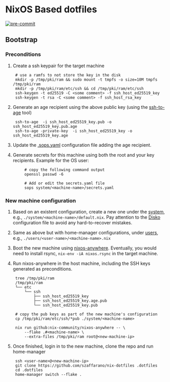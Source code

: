 # NixOS Based dotfiles

[![pre-commit](https://github.com/szaffarano/nix-dotfiles/actions/workflows/pre-commit.yml/badge.svg)](https://github.com/szaffarano/nix-dotfiles/actions/workflows/pre-commit.yml)

## Bootstrap

### Preconditions

1. Create a ssh keypair for the target machine

        # use a ramfs to not store the key in the disk
        mkdir -p /tmp/pki/ram && sudo mount -t tmpfs -o size=10M tmpfs /tmp/pki/ram
        mkdir -p /tmp/pki/ram/etc/ssh && cd /tmp/pki/ram/etc/ssh
        ssh-keygen -t ed25519 -C <some comment> -f ssh_host_ed25519_key
        ssh-keygen -t rsa -C <some comment> -f ssh_host_rsa_key
1. Generate an age recipient using the above public key (using the
[ssh-to-age](https://github.com/Mic92/ssh-to-age) tool)

        ssh-to-age  -i ssh_host_ed25519_key.pub -o ssh_host_ed25519_key.pub.age
        ssh-to-age -private-key  -i ssh_host_ed25519_key -o ssh_host_ed25519_key.age
1. Update the [.sops.yaml](./.sops.yaml) configuration file adding the age
   recipient.
1. Generate secrets for this machine using both the root and your key
   recipients.  Example for the OS user:

            # copy the following command output
            openssl passwd -6

            # Add or edit the secrets.yaml file
            sops system/<machine-name>/secrets.yaml

### New machine configuration

1. Based on an existent configuration, create a new one under the
   [system](./system), e.g., `./system/<machine-name>/default.nix`. Pay
attention to the [Disko](https://github.com/nix-community/disko) configuration
file to avoid any hard-to-recover mistakes.
1. Same as above but with home-manager configurations, under [users](./users),
   e.g., `./users/<user-name>/<machine-name>.nix`
1. Boot the new machine using
   [nixos-anywhere](https://github.com/nix-community/nixos-anywhere).
Eventually, you would need to install rsync, `nix-env -iA nixos.rsync` in the
target machine.
1. Run nixos-anywhere in the host machine, including the SSH keys generated as
   preconditions.

        tree /tmp/pki/ram
        /tmp/pki/ram
        └── etc
            └── ssh
                ├── ssh_host_ed25519_key
                ├── ssh_host_ed25519_key.age.pub
                └── ssh_host_ed25519_key.pub

        # copy the pub keys as part of the new machine's configuration
        cp /tmp/pki/ram/etc/ssh/*pub ./system/<machine-name>

        nix run github:nix-community/nixos-anywhere -- \
            --flake .#<machine-name> \
            --extra-files /tmp/pki/ram root@<new-machine-ip>
1. Once finished, login in to the new machine, clone the repo and run home-manager

        ssh <user-name>@<new-machine-ip>
        git clone https://github.com/szaffarano/nix-dotfiles .dotfiles
        cd .dotfiles
        home-manager switch --flake .
